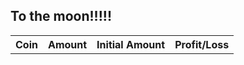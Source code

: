 ## To the moon!!!!!


<link rel="stylesheet" href="https://www.w3schools.com/w3css/4/w3.css">

  
<div class="w3-container">
    <table id="myTable" class="w3-table-all">
        <tbody>
            <tr>
                <th>Coin</th>
                <th>Amount</th>
                <th>Initial Amount</th>
                <th>Profit/Loss</th>
        </tbody>    
    </table>
  </div>
  <p id="totalAmount"></p>
  <p id="profitLoss"></p>
  



<script>

    //NAMES
    const COSMOS = "cosmos";
    const ETHEREUM = "ethereum";
    const SIFCHAIN = "sifchain";
    const USDCOIN = "usd-coin";
    const APECOIN = "apecoin";
    const PARAGEN = "paragen";
    const KADENA = "kadena";
    let coins = [COSMOS,ETHEREUM,SIFCHAIN,USDCOIN,APECOIN,KADENA,PARAGEN];

    //APE
    const APE = {
        "value":0,
        "amount":287.83188,
        "initialamount": 3255.0,
        "ticker": "APE",
        "name": APECOIN,
        "profit":0
    };
    //PARAGEN
    const RGEN = {
        "value":0,
        "amount":10005.0,
        "initialamount": 2773.0,
        "ticker":"RGEN",
        "name": PARAGEN,
        "profit":0
    };
    //KADENA
    const KDA = {
        "value":0,
        "amount":392.87,
        "initialamount": 2605.0,
        "ticker":"KDA",
        "name": KADENA,
        "profit":0
    };
    //LIQUID
    const LIQUID = 2130.0;
        
    let cosmosfarm = {
        "ticker" : COSMOS,
        "sifchainPool" :"atom",
        "div1": "atom",
        "div2": "atomoverall",
        "token":"ATOM",
        "value":0,
        "profit":0,
        "initialAmount":3240,
        "decimals":1000000
    }

    let ethereumfarm = {
        "ticker" : ETHEREUM,
        "sifchainPool" :"eth",
        "div1": "ethereum",
        "div2": "ethereumoverall",
        "token":"ETH",
        "value":0,
        "profit":0,
        "initialAmount":3000,
        "decimals":1000000000000000000
    }

    let usdcfarm = {
        "ticker" : USDCOIN,
        "sifchainPool" :"usdc",
        "div1": "usdc",
        "div2": "usdcoverall",
        "token":"USDC",
        "value":0,
        "profit":0,
        "initialAmount":2400,
        "decimals":1000000
    }

    let mymap;


    var queryString = coins.join(',')


    function getCoinsData() {

        //fetch all coins prices
        fetch('https://api.coingecko.com/api/v3/coins/markets?vs_currency=usd&ids='+queryString)
        .then((response) => response.json())
        .then((data) => {
            mymap = new Map(data.map(object => [object["id"],object["current_price"]]));
            printCoin(APE);
            printCoin(KDA);
            printCoin(RGEN);
        })

        //fetch farm coins tokens
        getFarmData(cosmosfarm);
        getFarmData(ethereumfarm);
        getFarmData(usdcfarm);
    }

    function getFarmData(farm) {

        fetch('https://cors-anywhere.herokuapp.com/https://data.sifchain.finance/beta/pool/'+farm['sifchainPool']+'/liquidityProvider/sif1tn83mw9lryfm38aah8m94kkle8uwzwvfj7n4n5')
        .then(response=>response.json())
        .then((data) => {
            let token1 = data["externalAsset"]["balance"]/farm['decimals'];
            let token2 = data["nativeAsset"]["balance"]/1000000000000000000;
            console.log(mymap);
            farm["value"] = token1*mymap.get(farm["ticker"]) + token2*mymap.get(SIFCHAIN)
            farm["profit"] = farm["value"] - farm["initialAmount"];
            printFarm(farm);
        })
    }

    function printFarm(farm) {
        // document.getElementById(farm["div1"]).innerHTML =  farm["token"] +"/ROWAN: $" +  farm["value"];
        // document.getElementById(farm["div2"]).innerHTML =  "Profit/Loss: $" +  farm["profit"];
        var tbodyRef = document.getElementById('myTable').getElementsByTagName('tbody')[0];

        var newRow = tbodyRef.insertRow();  
        var newCell = newRow.insertCell();  
        var newText = document.createTextNode(farm['token']);
        newCell.appendChild(newText);   
        var newCell = newRow.insertCell();  
        var newText = document.createTextNode(farm["value"]);
        newCell.appendChild(newText);
        var newCell = newRow.insertCell();  
        var newText = document.createTextNode(farm["initialAmount"]);
        newCell.appendChild(newText);
        var newCell = newRow.insertCell();  
        var newText = document.createTextNode(farm["profit"]);
        newCell.appendChild(newText);
        // updateTotal();
    }

    function updateTotal(){
        document.getElementById("totalAmount").innerHTML =  "Total: "+ (cosmosfarm["value"]+ethereumfarm["value"]+usdcfarm["value"],RGEN["value"],KDA["value"],APE["value"]);
        document.getElementById("profitLoss").innerHTML =  "Profit/Loss: "+ (cosmosfarm["profit"]+ethereumfarm["profit"]+usdcfarm["profit"],RGEN["profit"],KDA["profit"],APE["profit"]);
    }

    function printCoin(coin) {
        let currentPrice = mymap.get(coin["name"]);
        coin["profit"] = currentPrice*coin["amount"] - coin["initialamount"]
        coin["value"] = currentPrice*coin["amount"]

        var tbodyRef = document.getElementById('myTable').getElementsByTagName('tbody')[0];

        var newRow = tbodyRef.insertRow();  
        var newCell = newRow.insertCell();  
        var newText = document.createTextNode(coin['ticker']);
        newCell.appendChild(newText);   
        var newCell = newRow.insertCell();  
        var newText = document.createTextNode(coin["value"]);
        newCell.appendChild(newText);   
        var newCell = newRow.insertCell();  
        var newText = document.createTextNode(coin["initialamount"]);
        newCell.appendChild(newText);
        var newCell = newRow.insertCell();  
        var newText = document.createTextNode(coin["profit"]);
        newCell.appendChild(newText);

        // updateTotal();
        // console.log(currentPrice);
        // document.getElementById(coin["ticker"]+"value").innerHTML =  coin["ticker"] +" Current Price - $" + currentPrice;
        // document.getElementById(coin["ticker"]+"holding").innerHTML =  "Amount in "+coin["ticker"]+" $" + currentPrice*coin["amount"];
        // document.getElementById(coin["ticker"]+"overall").innerHTML =  "Profit/Loss: $" +  (currentPrice*coin["amount"] - coin["initialamount"]);
    }

    getCoinsData();


</script>
